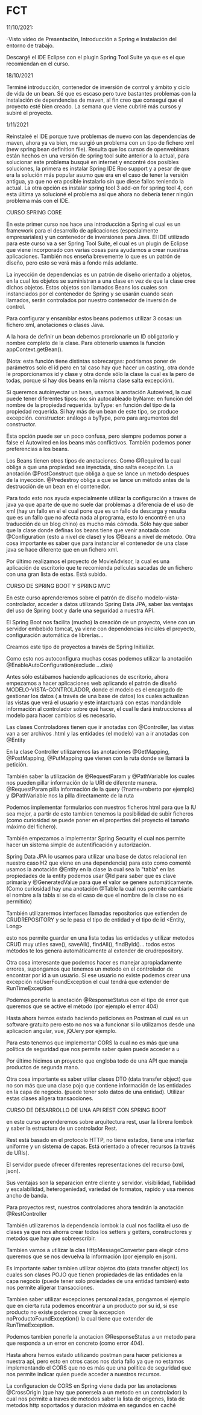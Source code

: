 # FCT



11/10/2021:

-Visto vídeo de Presentación, Introducción a Spring e Instalación del entorno de trabajo.

Descargé el IDE Eclipse con el plugin Spring Tool Suite ya que es el que recomiendan en el curso.




18/10/2021

Terminé introducción, contenedor de inversión de control y ámbito y ciclo de vida de un bean.
Sé que es escaso pero tuve bastantes problemas con la instalación de dependencias de maven, al fin creo que conseguí que el proyecto esté bien creado. La semana que viene cubriré más cursos y subiré el proyecto.





1/11/2021

Reinstaleé el IDE porque tuve problemas de nuevo con las dependencias de maven, ahora ya va bien, me surgió un problema con un tipo de fichero xml (new spring bean definition file). Resulta que los cursos de openwebinars están hechos en una versión de spring tool suite anterior a la actual, para solucionar este problema busqué en internet y encontré dos posibles soluciones, la primera es instalar Spring IDE Roo support y a pesar de que era la solución más popular asumo que era en el caso de tener la versión antigua, ya que 
no era posible instalarlo sin que diese fallos teniendo la actual. La otra opción es instalar spring tool 3 add-on for spring tool 4, con esta última ya solucioné el problema así que ahora no debería tener ningún problema más con el IDE. 









CURSO SPRING CORE
 
En este primer curso nos hace una introducción a Spring el cual es un framework para el desarrollo de aplicaciones (especialmente empresariales) y un contenedor de inversiones para Java. El IDE utilizado para este curso va a ser Spring Tool Suite, el cual es un plugin de Eclipse que viene incorporado con varias cosas para ayudarnos a crear nuestras aplicaciones. También nos enseña brevemente lo que es un patrón de diseño, pero esto se verá más a fondo más adelante.



La inyección de dependencias es un patrón de diseño orientado a objetos, en la cual los objetos se suministran a una clase en vez de que la clase cree dichos objetos. Estos objetos son llamados Beans los cuales son instanciados por el contenedor de Spring y se usarán cuando sean llamados, serán controlados por nuestro contenedor de inversión de control.

Para configurar y ensamblar estos beans podemos utilizar 3 cosas: un fichero xml, anotaciones o clases Java.

A la hora de definir un bean debemos prorcionarle un ID obligatorio y nombre completo de la clase. Para obtenerlo usamos la función appContext.getBean().

(Nota: esta función tiene distintas sobrecargas: podriamos poner de parámetros solo el id pero en tal caso hay que hacer un casting, otra donde le proporcionamos id y clase y otra donde sólo la clase la cual es la pero de todas, porque si hay dos beans en la misma clase salta excepción).

Si queremos autoinyectar un bean, usamos la anotación Autowired, la cual puede tener diferentes tipos:
no: sin autocableado
byName: en función del nombre de la
propiedad requerida.
byType: en función del tipo de la propiedad
requerida. Si hay más de un bean de este
tipo, se produce excepción.
constructor: análogo a byType, pero para
argumentos del constructor.


Esta opción puede ser un poco confusa, pero siempre podemos poner a false el Autowired en los beans más conflictivos. También podemos poner preferencias a los beans.

Los Beans tienen otros tipos de anotaciones. Como @Required la cual obliga a que una propiedad sea inyectada, sino salta excepción. La anotación @PostConstruct que obliga a que se lance un metodo despues de la inyección. @Predestroy obliga a que se lance un método antes de la destrucción de un bean en el contenedor.


Para todo esto nos ayuda especialmente utilizar la configuración a traves de java ya que aparte de que no suele dar problemas a diferencia de el uso de xml (hay un fallo en el <bean> el cual pone que es un fallo de descarga y resulta que es un fallo que no afecta nada al programa, esto lo encontré en una traducción de un blog chino) es mucho más cómoda. Sólo hay que saber que la clase donde definas los beans tiene que venir anotada con @Configuration (esto a nivel de clase) y los @Beans a nivel de método. Otra cosa importante es saber que para instanciar el contenedor de una clase java se hace diferente que en un fichero xml.
  
Por último realizamos el proyecto de MovieAdvisor, la cual es una aplicación de escritorio que te recomienda películas sacadas de un fichero con una gran lista de estas. Está subido.
  
  
  
 
  
  
CURSO DE SPRING BOOT Y SPRING MVC
  
  En este curso aprenderemos sobre el patrón de diseño modelo-vista-controlador, acceder a datos utilizando Spring Data JPA, saber las ventajas del uso de Spring boot y darle una seguridad a nuestra API.
  
  
  
  El Spring Boot nos facilita (mucho) la creación de un proyecto, viene con un servidor embebido tomcat, ya viene con dependencias iniciales el proyecto, configuración automática de librerías...
  
  
  Creamos este tipo de proyectos a través de Spring Initializr.
  
  
  Como esto nos autoconfigura muchas cosas podemos utilizar la anotación  @EnableAutoConfiguration(exclude ...clas)
  
  
  
  
  Antes sólo estábamos haciendo aplicaciones de escritorio, ahora empezamos a hacer aplicaciones web aplicando el patrón de diseñó MODELO-VISTA-CONTROLADOR, donde el modelo es el encargado de gestionar los datos ( a través de una base de datos) los cuales actualizan las vistas que verá el usuario y este intarctuará con estas mandándole información al controlador sobre qué hacer, el cual le dará instrucciones al modelo para hacer cambios si es necesario.
  
  
  Las clases Controladores tienen que ir anotadas con @Controller, las vistas van a ser archivos .html y las entidades (el modelo) van a ir anotadas con  @Entity
  
  
  En la clase Controller utilizaremos las anotaciones @GetMapping, @PostMapping, @PutMapping que vienen con la ruta donde se llamará  la petición.
  
  
  También saber la utilización de @RequestParam y @PathVariable los cuales nos pueden pillar información de la URI de diferente manera. @RequestParam pilla información de la query (?name=roberto por ejemplo) y @PathVariable nos la pilla directamente de la ruta
  
  
  Podemos implementar formularios con nuestros ficheros html para que la IU sea mejor, a partir de esto tambien tenemos la posibilidad de subir ficheros (como curiosidad se puede poner en el properties del proyecto el tamaño máximo del fichero).
  
  
  También empezamos a implementar Spring Security el cual nos permite hacer un sistema simple de autentificación y autorización.
  
  
  Spring Data JPA lo usamos para utilizar una base de datos relacional (en nuestro caso H2 que viene en una dependencia) para esto como comenté usamos la anotación @Entity en la clase la cual sea la "tabla" en las propiedades de la entity podemos usar @Id para saber que es clave primaria y @GeneratedValue para que el valor se genere automáticamente. (Como curiosidad hay una anotación @Table la cual nos permite cambiarle el nombre a la tabla si se da el caso de que el nombre de la clase no es permitido)
  
  
  También utilizarermos interfaces llamadas repositorios que extienden de CRUDREPOSITORY y se le pasa el tipo de entidad y el tipo de id <Entity, Long>
  
  esto nos permite guardar en una lista todas las entidades y utilizar metodos CRUD muy utiles save(), saveAll(), findAll(), findById()... todos estos métodos te los genera automáticamente al extender de crudrepository.
  
  
  Otra cosa interesante que podemos hacer es manejar apropiadamente errores, supongamos que tenemos un metodo en el controlador de encontrar por id a un usuario. Si ese usuario no existe podemos crear una excepción noUserFoundException el cual tendrá que extender de RunTimeException
  
  
  Podemos ponerle la anotación @ResponseStatus con el tipo de error que queremos que se active el método (por ejemplo el error 404)
  
  
  Hasta ahora hemos estado haciendo peticiones en Postman el cual es un software gratuito pero esto no nos va a funcionar si lo utilizamos desde una aplicacion angular, vue, jQUery por ejemplo.
  
  Para esto tenemos que implementar CORS la cual no es más que una política de seguridad que nos permite saber quien puede acceder a u
  
  
  Por último hicimos un proyecto que engloba todo de una API que maneja productos de segunda mano.
  
  
  
  Otra cosa importante es saber utiliar clases DTO (data transfer object) que no son más que una clase pojo que contiene información de las entidades en la capa de negocio. (puede tener solo datos de una entidad). Utilizar estas clases aligera transacciones.

  
  
  
  
  
  
  
  
  
  
  
 CURSO DE DESARROLLO DE UNA API REST CON SPRING BOOT
  
  
  en este curso aprenderemos sobre arquitectura rest, usar la librera lombok y saber la estructura de un controlador Rest.
  
  
  
  Rest está basado en el protocolo HTTP, no tiene estados, tiene una interfaz uniforme y un sistema de capas. Está orientado a ofrecer recursos (a través de URIs).
  
  El servidor puede ofrecer diferentes representaciones del recurso (xml, json).
  
  Sus ventajas son la separacion entre cliente y servidor. visibilidad, fiabilidad y escalabilidad, heterogeniedad, variedad de formatos, rapido y usa menos ancho de banda.
  
  
  Para proyectos rest, nuestros controladores ahora tendrán la anotación  @RestController
  
  También utilizaremos la dependencia lombok la cual nos facilita el uso de clases ya que nos ahorra crear todos los setters y getters, constructores y metodos que hay que sobreescribir.
  
  Tambien vamos a utilizar la clas HttpMessageConverter para elegir cómo queremos que se nos devuelva la información (por ejemplo en json).
 
Es importante saber tambien utilizar objetos dto (data transfer object) los cuales son clases POJO que tienen propiedades de las entidades en la capa negocio (puede tener solo proiedades de una entidad tambien) esto nos permite aligerar transacciones.
 
 
 
 Tambien saber utilizar excepciones personalizadas, pongamos el ejemplo que en cierta ruta podemos encontrar a un producto por su id, si ese producto no existe podemos crear la excepcion noProductoFoundException() la cual tiene que extender de RunTimeException.
 
 
 
 Podemos tambien ponerle la anotacion @ResponseStatus a un metodo para que responda a un error en concreto (como error 404).
 
 
 Hasta ahora hemos estado utilizando postman para hacer peticiones a nuestra api, pero esto en otros casos nos daria fallo ya que no estamos implementando el CORS que no es más que una politica de seguridad que nos permite indicar quien puede acceder a nuestros recursos.
 
 
 La configuracion de CORS en Spring viene dada por las anotaciones @CrossOrigin (que hay que ponersela a un metodo en un controlador) la cual nos permite a traves de metodos saber la lista de origenes, lista de metodos http soportados y duracion máxima en segundos en caché
  
  
  
  
  
  
  


